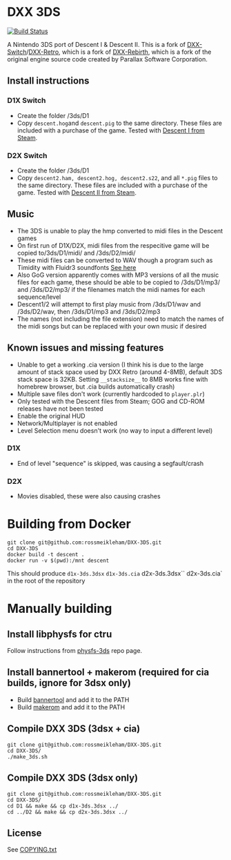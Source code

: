 # DXX 3DS

[![Build Status](https://travis-ci.org/RossMeikleham/DXX-3DS.svg?branch=master)](https://travis-ci.org/rossmeikleham/DXX-3DS)

A Nintendo 3DS port of Descent I & Descent II.  This is a fork of [DXX-Switch](https://github.com/aagallag/DXX-Switch)/[DXX-Retro](https://github.com/CDarrow/DXX-Retro), which is a fork of [DXX-Rebirth](https://github.com/dxx-rebirth/dxx-rebirth), which is a fork of the original engine source code created by Parallax Software Corporation.

## Install instructions
### D1X Switch
- Create the folder /3ds/D1
- Copy `descent.hog`and `descent.pig` to the same directory. These files are included with a purchase of the game.  Tested with [Descent I from Steam](https://store.steampowered.com/app/273570/Descent/).

### D2X Switch
- Create the folder /3ds/D1
- Copy `descent2.ham, descent2.hog, descent2.s22`, and all `*.pig` files to the same directory.  These files are included with a purchase of the game.  Tested with [Descent II from Steam](https://store.steampowered.com/app/273580/Descent_2/).

## Music
- The 3DS is unable to play the hmp converted to midi files in the Descent games
- On first run of D1X/D2X, midi files from the respecitive game will be copied to/3ds/D1/midi/ and /3ds/D2/midi/
- These midi files can be converted to WAV though a program such as Timidity with Fluidr3 soundfonts [See here](https://wiki.archlinux.org/index.php/Timidity)
- Also GoG version apparently comes with MP3 versions of all the music files for each game, these should be able to be copied to /3ds/D1/mp3/ and /3ds/D2/mp3/ if the filenames match the midi names for each sequence/level
- Descent1/2 will attempt to first play music from /3ds/D1/wav and /3ds/D2/wav, then /3ds/D1/mp3 and /3ds/D2/mp3
- The names (not including the file extension) need to match the names of the midi songs but can be replaced with your own music if desired

## Known issues and missing features
- Unable to get a working .cia version (I think his is due to the large amount of stack space used by DXX Retro (around 4-8MB), default 3DS stack space is 32KB. Setting `__stacksize__` to 8MB works fine with homebrew browser, but .cia builds automatically crash) 
- Multiple save files don't work (currently hardcoded to `player.plr`)
- Only tested with the Descent files from Steam; GOG and CD-ROM releases have not been tested
- Enable the original HUD
- Network/Multiplayer is not enabled
- Level Selection menu doesn't work (no way to input a different level)

### D1X
- End of level "sequence" is skipped, was causing a segfault/crash

### D2X
- Movies disabled, these were also causing crashes 


# Building from Docker
```
git clone git@github.com:rossmeikleham/DXX-3DS.git
cd DXX-3DS
docker build -t descent .
docker run -v $(pwd):/mnt descent
```

This should produce `d1x-3ds.3dsx` `d1x-3ds.cia` d2x-3ds.3dsx`` d2x-3ds.cia` in the 
root of the repository

# Manually building

## Install libphysfs for ctru
Follow instructions from [physfs-3ds](https://github.com/rossmeikleham/physfs-3ds) repo page.

## Install bannertool + makerom (required for cia builds, ignore for 3dsx only)
- Build [bannertool](https://github.com/Steveice10/bannertool) and add it to the PATH
- Build [makerom](https://github.com/profi200/Project_CTR) and add it to the PATH

## Compile DXX 3DS (3dsx + cia)
```
git clone git@github.com:rossmeikleham/DXX-3DS.git
cd DXX-3DS/
./make_3ds.sh
```

## Compile DXX 3DS (3dsx only)
```
git clone git@github.com:rossmeikleham/DXX-3DS.git
cd DXX-3DS/
cd D1 && make && cp d1x-3ds.3dsx ../
cd ../D2 && make && cp d2x-3ds.3dsx ../
```

## License
See [COPYING.txt](COPYING.txt)
